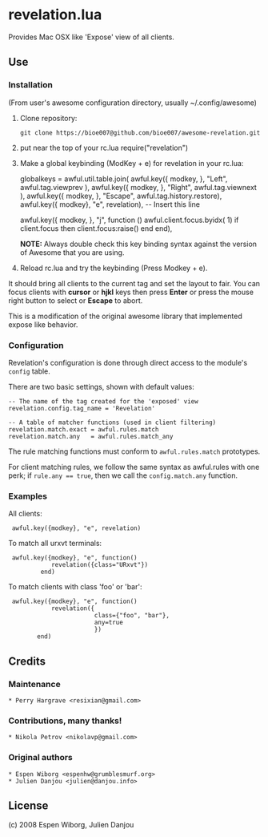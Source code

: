 # revelation.lua

Provides Mac OSX like 'Expose' view of all clients.

## Use

### Installation
 (From user's awesome configuration directory, usually ~/.config/awesome)

 1. Clone repository:

        git clone https://bioe007@github.com/bioe007/awesome-revelation.git

 2. put near the top of your rc.lua require("revelation")
 3. Make a global keybinding (ModKey + e) for revelation in your rc.lua:

    globalkeys = awful.util.table.join(
    awful.key({ modkey,           }, "Left",   awful.tag.viewprev       ), 
    awful.key({ modkey,           }, "Right",  awful.tag.viewnext       ),
    awful.key({ modkey,           }, "Escape", awful.tag.history.restore),
    awful.key({ modkey}, "e", revelation),  -- Insert this line

    awful.key({ modkey,           }, "j",
    function ()
        awful.client.focus.byidx( 1)
        if client.focus then client.focus:raise() end
    end),


    **NOTE:** Always double check this key binding syntax against the version of
    Awesome that you are using.

 4. Reload rc.lua and try the keybinding (Press Modkey + e).

 It should bring all clients to the current tag and set the layout to fair. You
 can focus clients with __cursor__ or __hjkl__ keys then press __Enter__ or
 press the mouse right button to select or __Escape__ to abort.

 This is a modification of the original awesome library that implemented
 expose like behavior.

### Configuration
 Revelation's configuration is done through direct access to the module's
 `config` table.

 There are two basic settings, shown with default values:

    -- The name of the tag created for the 'exposed' view
    revelation.config.tag_name = 'Revelation'

    -- A table of matcher functions (used in client filtering)
    revelation.match.exact = awful.rules.match
    revelation.match.any   = awful.rules.match_any

 The rule matching functions must conform to `awful.rules.match` prototypes.

 For client matching rules, we follow the same syntax as awful.rules with one
 perk; if `rule.any == true`, then we call the `config.match.any` function.

### Examples
 All clients:

     awful.key({modkey}, "e", revelation)

 To match all urxvt terminals:

     awful.key({modkey}, "e", function()
                revelation({class="URxvt"})
             end)
 To match clients with class 'foo' or 'bar':

     awful.key({modkey}, "e", function()
                revelation({
                            class={"foo", "bar"},
                            any=true
                            })
            end)

## Credits

### Maintenance
    * Perry Hargrave <resixian@gmail.com>

### Contributions, many thanks!
    * Nikola Petrov <nikolavp@gmail.com>

### Original authors
    * Espen Wiborg <espenhw@grumblesmurf.org>
    * Julien Danjou <julien@danjou.info>

## License
 (c) 2008 Espen Wiborg, Julien Danjou
